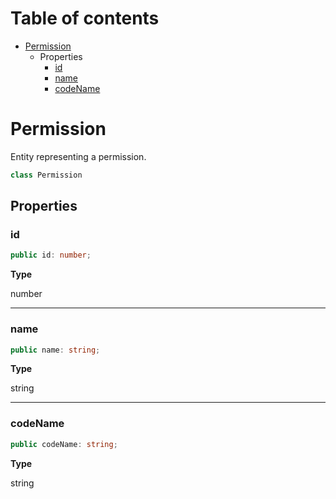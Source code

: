 # Table of contents

* [Permission][ClassDeclaration-2]
    * Properties
        * [id][PropertyDeclaration-6]
        * [name][PropertyDeclaration-7]
        * [codeName][PropertyDeclaration-8]

# Permission

Entity representing a permission.

```typescript
class Permission
```
## Properties

### id

```typescript
public id: number;
```

**Type**

number

----------

### name

```typescript
public name: string;
```

**Type**

string

----------

### codeName

```typescript
public codeName: string;
```

**Type**

string

[ClassDeclaration-2]: permission.md#permission
[PropertyDeclaration-6]: permission.md#id
[PropertyDeclaration-7]: permission.md#name
[PropertyDeclaration-8]: permission.md#codename